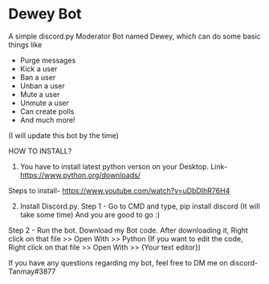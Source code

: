 # Dewey Bot 
A simple discord.py Moderator Bot named Dewey, which can do some basic things like
- Purge messages
- Kick a user
- Ban a user
- Unban a user
- Mute a user
- Unmute a user
- Can create polls
- And much more!

(I will update this bot by the time) 


HOW TO INSTALL?

1. You have to install latest python verson on your Desktop.
Link- https://www.python.org/downloads/

Steps to install- https://www.youtube.com/watch?v=uDbDIhR76H4

2. Install Discord.py.
Step 1 - Go to CMD and type, pip install discord (It will take some time)
And you are good to go :)

Step 2 - Run the bot. Download my Bot code. After downloading it, Right click on that file >> Open With >> Python
(If you want to edit the code, Right click on that file >> Open With >> {Your text editor})

If you have any questions regarding my bot, feel free to DM me on discord- Tanmay#3877
